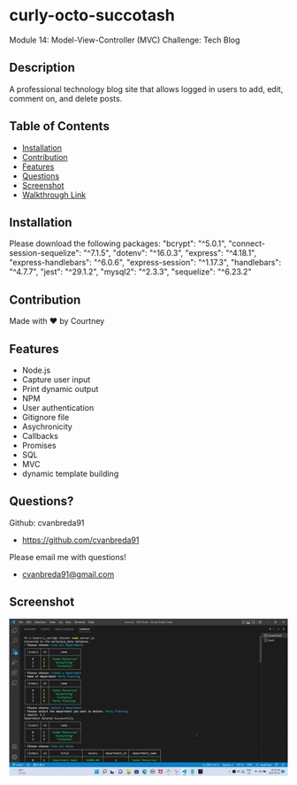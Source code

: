 # curly-octo-succotash
Module 14: Model-View-Controller (MVC) Challenge: Tech Blog

## Description
A professional technology blog site that allows logged in users to add, edit, comment on, and delete posts.

## Table of Contents
* [Installation](#installation)
* [Contribution](#contribution)
* [Features](#features)
* [Questions](#questions)
* [Screenshot](#screenshot)
* [Walkthrough Link](#walkthrough-link)

## Installation
Please download the following packages:
    "bcrypt": "^5.0.1",
    "connect-session-sequelize": "^7.1.5",
    "dotenv": "^16.0.3",
    "express": "^4.18.1",
    "express-handlebars": "^6.0.6",
    "express-session": "^1.17.3",
    "handlebars": "^4.7.7",
    "jest": "^29.1.2",
    "mysql2": "^2.3.3",
    "sequelize": "^6.23.2"

## Contribution
Made with ❤️ by Courtney

## Features
* Node.js
* Capture user input
* Print dynamic output
* NPM
* User authentication
* Gitignore file
* Asychronicity
* Callbacks
* Promises
* SQL
* MVC
* dynamic template building

## Questions?
Github: cvanbreda91
* https://github.com/cvanbreda91

Please email me with questions!
* cvanbreda91@gmail.com

## Screenshot
![website-image](https://github.com/cvanbreda91/SQL-fiesta/blob/main/src/images/results.gif.gif?raw=true)

